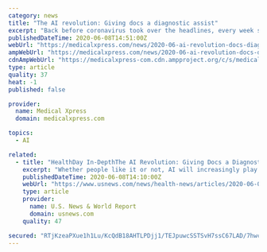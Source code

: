 ```yaml
---
category: news
title: "The AI revolution: Giving docs a diagnostic assist"
excerpt: "Back before coronavirus took over the headlines, every week seemed to bring another report about artificial intelligence besting human doctors at everything from diagnosing skin cancer to spotting pneumonia on chest X-rays."
publishedDateTime: 2020-06-08T14:51:00Z
webUrl: "https://medicalxpress.com/news/2020-06-ai-revolution-docs-diagnostic.html"
ampWebUrl: "https://medicalxpress.com/news/2020-06-ai-revolution-docs-diagnostic.amp"
cdnAmpWebUrl: "https://medicalxpress-com.cdn.ampproject.org/c/s/medicalxpress.com/news/2020-06-ai-revolution-docs-diagnostic.amp"
type: article
quality: 37
heat: -1
published: false

provider:
  name: Medical Xpress
  domain: medicalxpress.com

topics:
  - AI

related:
  - title: "HealthDay In-DepthThe AI Revolution: Giving Docs a Diagnostic Assist"
    excerpt: "Whether people like it or not, AI will increasingly play a supporting role in medicine, helping doctors work more efficiently and consistently. The U.S. Food and Drug Administrati"
    publishedDateTime: 2020-06-08T14:10:00Z
    webUrl: "https://www.usnews.com/news/health-news/articles/2020-06-08/font-color-2f4f4f-size-3-i-healthday-in-depth-i-font-br-the-ai-revolution-giving-docs-a-diagnostic-assist"
    type: article
    provider:
      name: U.S. News & World Report
      domain: usnews.com
    quality: 47

secured: "RTjKzeaPXue1h1Lu/KcQdB18AHTLPDjj1/TEJpuwcSSTSvH7ssC67LAD/7hwc/e6CqssPVLGWY4nn5VU0okgNZz+FrCfX2tRqNPIXAUAK8dauwbvkzD/4yGb8IAOzJ5WIFtcfD+OXrJPpQ85tQAls9PoLrV8Ad37fXUEl+ct/1YBHH9fYkTI8lXtp//Dg7bnkAQD0DVmb0lm21iGdsZWeZy/0/8d/+xWyJDfRwYU22U39AtuuMZJMN3CJcTO1HY5jGaijA04tkDQWP9SMZM40RaAdBcwimgIbXPVr4c1UsYyTZKhtB3aReVydbC5a5iraZV0FFop7ut9E/5BsyaOWbCgHCZerRyO0nLGQq6yjg0/tlvS1gu+2+3gE1r1ZtMENwoxE6RGt7aNAq95+rEXNSX0hurb3JC92IUFqCbd06bcEsYPQPUNo0AsbKymsNOC3wC3QwCuWKd3p80tE/XBhfCE4jK055xonxpZUC7mpU4=;uE8dCVYAj8uKVaaP8fRAmg=="
---
```


